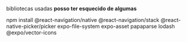 bibliotecas usadas
**posso ter esquecido de algumas**


npm install @react-navigation/native @react-navigation/stack @react-native-picker/picker expo-file-system expo-asset papaparse lodash @expo/vector-icons
